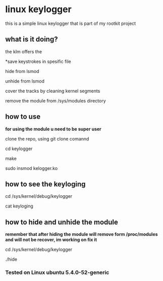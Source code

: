 <h1>linux keylogger</h1>
<p>
  this is a simple linux keylogger
  that is part of my rootkit project
</p>
<h2>what is it doing?</h2>
<p>the klm offers the</p>
<p>*save keystrokes in spesific file </p>
<p>hide from lsmod </p>
<p>unhide from lsmod </p>
<p>cover the tracks by cleaning kernel segments</p>
<p>remove the module from /sys/modules directory </p>
<h2>how to use</h2>
<p><b>for using the module u need to be super user</b></p>
<p>clone the repo, using git clone comannd</p>
<p>cd keylogger</p>
<p>make</p>
<p>sudo insmod kelogger.ko</p>
<h2>how to see the keyloging</h2>
<p>cd /sys/kernel/debug/keylogger</p>
<p>cat keyloging</p>
<h2>how to hide and unhide the module</h2>
<p><b>remember that after hiding the module will remove form /proc/modules and will not be recover, im working on fix it</b><p>
<p>cd /sys/kernel/debug/keylogger</p>
<p>./hide</p>
<h3>Tested on Linux ubuntu 5.4.0-52-generic </h3>
